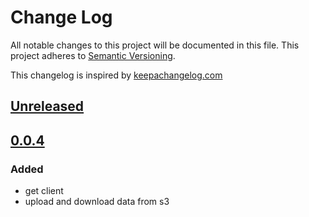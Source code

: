 # Change Log

All notable changes to this project will be documented in this file.
This project adheres to [Semantic Versioning](http://semver.org/).

This changelog is inspired by [keepachangelog.com](http://http://keepachangelog.com/de/)

## [Unreleased](https://github.com/redvox/piranha/compare/0.0.3...HEAD)

## [0.0.4](https://github.com/redvox/piranha/compare/a94cfbb44165e21613028780fcf90e927c5bb06a...1.0.0)

### Added
- get client
- upload and download data from s3 
